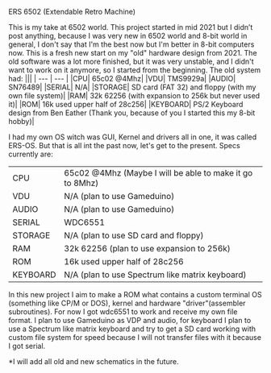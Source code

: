 ERS 6502 (Extendable Retro Machine)

This is my take at 6502 world.
This project started in mid 2021 but I didn’t post anything, because I was very new in 6502 world and 8-bit world in general, I don't say that I'm the best now but I'm better in 8-bit computers now.
This is a fresh new start on my "old" hardware design from 2021. The old software was a lot more finished, but it was very unstable, and I didn't want to work on it anymore, so I started from the beginning.
The old system had:
|||
| --- | --- |
|CPU|	65c02 @4Mhz|
|VDU|	TMS9929a|
|AUDIO|	SN76489|
|SERIAL|	N/A|
|STORAGE|	SD card (FAT 32) and floppy (with my own file system)|
|RAM|	32k 62256  (with expansion to 256k but never used it)|
|ROM|	16k used upper half of 28c256|
|KEYBOARD|	PS/2 Keyboard design from Ben Eather (Thank you, because of you I started this my 8-bit hobby)|

I had my own OS witch was GUI, Kernel and drivers all in one, it was called ERS-OS.
But that is all int the past now, let's get to the present.
Specs currently are:

|||
| --- | --- |
|CPU|	65c02 @4Mhz (Maybe I will be able to make it go to 8Mhz)|
|VDU|	N/A (plan to use Gameduino)|
|AUDIO|	N/A (plan to use Gameduino)|
|SERIAL|	WDC6551|
|STORAGE|	N/A (plan to use SD card and floppy)|
|RAM|	32k 62256 (plan to use expansion to 256k)|
|ROM|	16k used upper half of 28c256|
|KEYBOARD|	N/A (plan to use Spectrum like matrix keyboard)|
In this new project I aim to make a ROM what contains a custom terminal OS (something like CP/M or DOS), kernel and hardware "driver"(assembler subroutines).
For now I got wdc6551 to work and receive my own file format.
I plan to use Gameduino as VDP and audio, for keyboard I plan to use a Spectrum like matrix keyboard and try to get a SD card working with custom file system for speed because I will not transfer files with it because I got serial.

*I will add all old and new schematics in the future.
